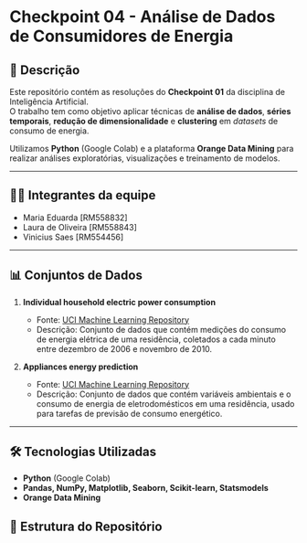 # Checkpoint 04 - Análise de Dados de Consumidores de Energia  

## 📌 Descrição  
Este repositório contém as resoluções do **Checkpoint 01** da disciplina de Inteligência Artificial.  
O trabalho tem como objetivo aplicar técnicas de **análise de dados**, **séries temporais**, **redução de dimensionalidade** e **clustering** em *datasets* de consumo de energia.  

Utilizamos **Python** (Google Colab) e a plataforma **Orange Data Mining** para realizar análises exploratórias, visualizações e treinamento de modelos.  

---

## 👩‍💻 Integrantes da equipe  
- Maria Eduarda [RM558832]
- Laura de Oliveira [RM558843]
- Vinicius Saes  [RM554456]

---

## 📊 Conjuntos de Dados  

1. **Individual household electric power consumption**  
   - Fonte: [UCI Machine Learning Repository](https://archive.ics.uci.edu/dataset/235/individual+household+electric+power+consumption)  
   - Descrição: Conjunto de dados que contém medições do consumo de energia elétrica de uma residência, coletados a cada minuto entre dezembro de 2006 e novembro de 2010.  

2. **Appliances energy prediction**  
   - Fonte: [UCI Machine Learning Repository](https://archive.ics.uci.edu/dataset/374/appliances+energy+prediction)  
   - Descrição: Conjunto de dados que contém variáveis ambientais e o consumo de energia de eletrodomésticos em uma residência, usado para tarefas de previsão de consumo energético.  

---

## 🛠️ Tecnologias Utilizadas  
- **Python** (Google Colab)  
- **Pandas, NumPy, Matplotlib, Seaborn, Scikit-learn, Statsmodels**  
- **Orange Data Mining**  


## 📂 Estrutura do Repositório  
